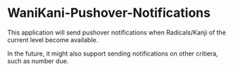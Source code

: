 # WaniKani-Pushover-Notifications

This application will send pushover notifications when Radicals/Kanji of the current level become available.

In the future, it might also support sending notifications on other critiera, such as number due.
